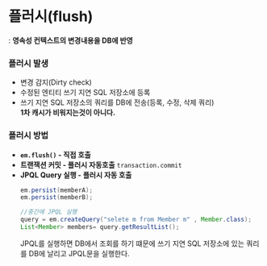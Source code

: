 # 플러시(flush)
: **영속성 컨텍스트의 변경내용을 DB에 반영**
### 플러시 발생
- 변경 감지(Dirty check)
- 수정된 엔티티 쓰기 지연 SQL 저장소에 등록
- 쓰기 지연 SQL 저장소의 쿼리를 DB에 전송(등록, 수정, 삭제 쿼리)  
  **1차 캐시가 비워지는것이 아니다.**
    
### 플러시 방법
- **`em.flush()` - 직접 호출**
- **트랜잭션 커밋 - 플러시 자동호출**
  `transaction.commit`
- **JPQL Query 실행 - 플러시 자동 호출**
    ```java
    em.persist(memberA);
    em.persist(memberB);

    //중간에 JPQL 실행
    query = em.createQuery("selete m from Member m" , Member.class);
    List<Member> members= query.getResultList();
    ```
    JPQL를 실행하면 DB에서 조회를 하기 떄문에 쓰기 지연 SQL 저장소에 있는 쿼리를 DB에 날리고 JPQL문을 실행한다. 